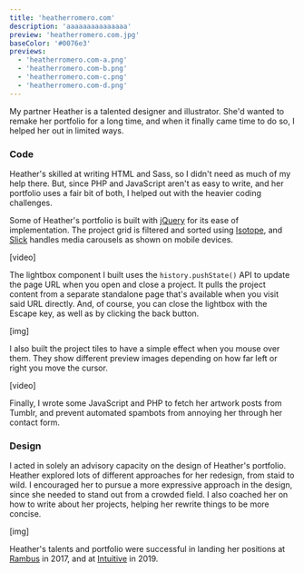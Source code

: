 ```yaml
---
title: 'heatherromero.com'
description: 'aaaaaaaaaaaaaaa'
preview: 'heatherromero.com.jpg'
baseColor: '#0076e3'
previews:
  - 'heatherromero.com-a.png'
  - 'heatherromero.com-b.png'
  - 'heatherromero.com-c.png'
  - 'heatherromero.com-d.png'
---
```


My partner Heather is a talented designer and illustrator. She'd wanted to remake her portfolio for a long time, and when it finally came time to do so, I helped her out in limited ways.

### Code

Heather's skilled at writing HTML and Sass, so I didn't need as much of my help there. But, since PHP and JavaScript aren't as easy to write, and her portfolio uses a fair bit of both, I helped out with the heavier coding challenges.

Some of Heather's portfolio is built with [jQuery](https://jquery.com/) for its ease of implementation. The project grid is filtered and sorted using [Isotope](https://isotope.metafizzy.co/), and [Slick](https://kenwheeler.github.io/slick/) handles media carousels as shown on mobile devices.

[video]

The lightbox component I built uses the `history.pushState()` API to update the page URL when you open and close a project. It pulls the project content from a separate standalone page that's available when you visit said URL directly. And, of course, you can close the lightbox with the Escape key, as well as by clicking the back button.

[img]

I also built the project tiles to have a simple effect when you mouse over them. They show different preview images depending on how far left or right you move the cursor.

[video]

Finally, I wrote some JavaScript and PHP to fetch her artwork posts from Tumblr, and prevent automated spambots from annoying her through her contact form.

### Design

I acted in solely an advisory capacity on the design of Heather's portfolio. Heather explored lots of different approaches for her redesign, from staid to wild. I encouraged her to pursue a more expressive approach in the design, since she needed to stand out from a crowded field. I also coached her on how to write about her projects, helping her rewrite things to be more concise.

[img]

Heather's talents and portfolio were successful in landing her positions at [Rambus](https://www.rambus.com/) in 2017, and at [Intuitive](https://www.intuitive.com/) in 2019.

